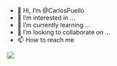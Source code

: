 - 👋 Hi, I’m @CarlosPuello
- 👀 I’m interested in ...
- 🌱 I’m currently learning ...
- 💞️ I’m looking to collaborate on ...
- 📫 How to reach me 


<img align="center" src="https://github-readme-stats.vercel.app/api/pin/?username=CarlosPuello" />

<!---
CarlosPuello/CarlosPuello is a ✨ special ✨ repository because its `README.md` (this file) appears on your GitHub profile.
You can click the Preview link to take a look at your changes.
--->
